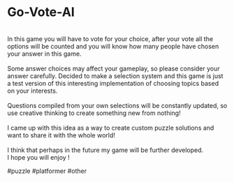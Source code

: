 # Go-Vote-AI
 <br>
In this game you will have to vote for your choice, after your vote all the options will be counted and you will know how many people have chosen your answer in this game. <br>
 <br>
Some answer choices may affect your gameplay, so please consider your answer carefully. Decided to make a selection system and this game is just a test version of this interesting implementation of choosing topics based on your interests. <br>
 <br>
Questions compiled from your own selections will be constantly updated, so use creative thinking to create something new from nothing! <br>
 <br>
I came up with this idea as a way to create custom puzzle solutions and want to share it with the whole world! <br>
 <br>
I think that perhaps in the future my game will be further developed. <br>
I hope you will enjoy ! <br>

 #puzzle  #platformer #other
